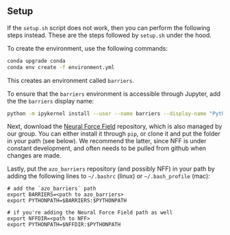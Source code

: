 ## Setup

If the `setup.sh` script does not work, then you can perform the following steps instead. These are the steps followed by `setup.sh` under the hood. 


To create the environment, use the following commands:

```bash
conda upgrade conda
conda env create -f environment.yml
```

This creates an environment called `barriers`. 

To ensure that the `barriers` environment is accessible through Jupyter, add the the `barriers` display name:
```bash
python -m ipykernel install --user --name barriers --display-name "Python [conda env:barriers"]
```

Next, download the [Neural Force Field](https://github.com/learningmatter-mit/NeuralForceField) repository, which is also managed by our group. You can either install it through `pip`, or clone it and put the folder in your path (see below). We recommend the latter, since NFF is under constant development, and often needs to be pulled from github when changes are made.

Lastly, put the `azo_barriers` repository (and possibly NFF) in your path by adding the following lines to `~/.bashrc` (linux) or `~/.bash_profile` (mac):

```
# add the `azo_barriers` path
export BARRIERS=<path to azo_barriers>
export PYTHONPATH=$BARRIERS:$PYTHONPATH

# if you're adding the Neural Force Field path as well
export NFFDIR=<path to NFF>
export PYTHONPATH=$NFFDIR:$PYTHONPATH
